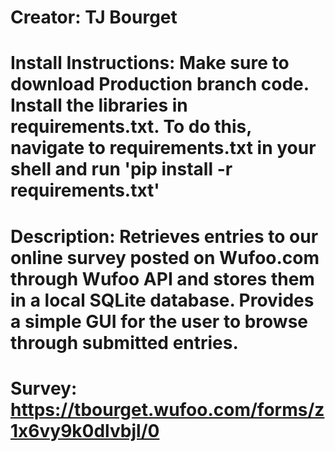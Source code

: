 # Creator: TJ Bourget
# Install Instructions: Make sure to download Production branch code. Install the libraries in requirements.txt. To do this, navigate to requirements.txt in your shell and run 'pip install -r requirements.txt'
# Description: Retrieves entries to our online survey posted on Wufoo.com through Wufoo API and stores them in a local SQLite database. Provides a simple GUI for the user to browse through submitted entries.
# Survey: https://tbourget.wufoo.com/forms/z1x6vy9k0dlvbjl/0
